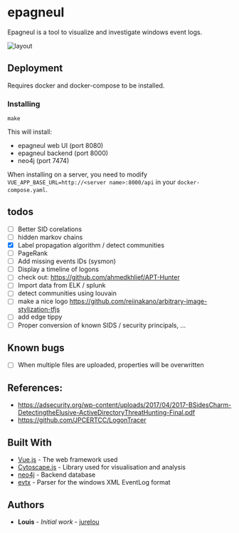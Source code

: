 # epagneul

Epagneul is a tool to visualize and investigate windows event logs.

![layout](https://github.com/jurelou/epagneul/blob/master/images/layout.png?raw=true)

## Deployment

Requires docker and docker-compose to be installed.

### Installing

```
make
```

This will install:
- epagneul web UI (port 8080)
- epagneul backend (port 8000)
- neo4j (port 7474)

When installing on a server, you need to modify `VUE_APP_BASE_URL=http://<server name>:8000/api` in your `docker-compose.yaml`.


## todos

- [ ] Better SID corelations
- [ ] hidden markov chains
- [x] Label propagation algorithm / detect communities
- [ ] PageRank
- [ ] Add missing events IDs (sysmon)
- [ ] Display a timeline of logons
- [ ] check out: https://github.com/ahmedkhlief/APT-Hunter
- [ ] Import data from ELK / splunk
- [ ] detect communities using louvain
- [ ] make a nice logo https://github.com/reiinakano/arbitrary-image-stylization-tfjs
- [ ] add edge tippy
- [ ] Proper conversion of known SIDS / security principals, ...

## Known bugs

- [ ] When multiple files are uploaded, properties will be overwritten

## References:

- https://adsecurity.org/wp-content/uploads/2017/04/2017-BSidesCharm-DetectingtheElusive-ActiveDirectoryThreatHunting-Final.pdf
- https://github.com/JPCERTCC/LogonTracer

## Built With

* [Vue.js](https://v3.vuejs.org/) - The web framework used
* [Cytoscape.js](https://js.cytoscape.org/) - Library used for visualisation and analysis
* [neo4j](https://neo4j.com/) - Backend database
* [evtx](https://github.com/omerbenamram/evtx) - Parser for the windows XML EventLog format

## Authors

* **Louis** - *Initial work* - [jurelou](https://github.com/jurelou)

